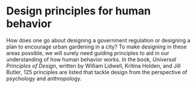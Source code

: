 # Design principles for human behavior 

How does one go about designing a government regulation or designing a plan to encourage urban gardening in a city? To make designing in these areas possible, we will surely need guiding principles to aid in our understanding of how human behavior works. In the book, _Universal Principles of Design_, written by William Lidwell, Kritina Holden, and Jill Butler, 125 principles are listed that tackle design from the perspective of psychology and anthropology.

